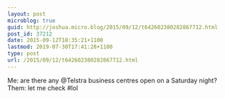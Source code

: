 ```yaml
---
layout: post
microblog: true
guid: http://joshua.micro.blog/2015/09/12/t642602380282867712.html
post_id: 37212
date: 2015-09-12T18:35:21+1100
lastmod: 2019-07-30T17:41:28+1100
type: post
url: /2015/09/12/t642602380282867712.html
---
```

Me: are there any @Telstra business centres open on a Saturday night?
Them: let me check
#lol
